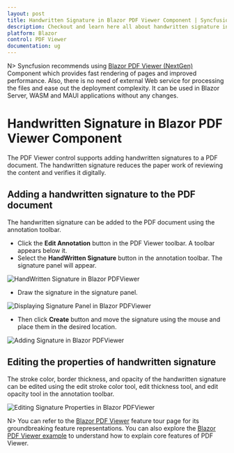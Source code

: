 ```yaml
---
layout: post
title: Handwritten Signature in Blazor PDF Viewer Component | Syncfusion
description: Checkout and learn here all about handwritten signature in Syncfusion Blazor PDF Viewer component and more.
platform: Blazor
control: PDF Viewer
documentation: ug
---
```


N> Syncfusion recommends using [Blazor PDF Viewer (NextGen)](https://blazor.syncfusion.com/documentation/pdfviewer-2/getting-started/server-side-application) Component which provides fast rendering of pages and improved performance. Also, there is no need of external Web service for processing the files and ease out the deployment complexity. It can be used in Blazor Server, WASM and MAUI applications without any changes.

# Handwritten Signature in Blazor PDF Viewer Component

The PDF Viewer control supports adding handwritten signatures to a PDF document. The handwritten signature reduces the paper work of reviewing the content and verifies it digitally.

## Adding a handwritten signature to the PDF document

The handwritten signature can be added to the PDF document using the annotation toolbar.

* Click the **Edit Annotation** button in the PDF Viewer toolbar. A toolbar appears below it.
* Select the **HandWritten Signature** button in the annotation toolbar. The signature panel will appear.

![HandWritten Signature in Blazor PDFViewer](../pdfviewer/images/blazor-pdfviewer-handwritten-sign.png)

* Draw the signature in the signature panel.

![Displaying Signature Panel in Blazor PDFViewer](../pdfviewer/images/blazor-pdfviewer-sign-panel.png)

* Then click **Create** button and move the signature using the mouse and place them in the desired location.

![Adding Signature in Blazor PDFViewer](../pdfviewer/images/blazor-pdfviewer-adding-signature.png)

## Editing the properties of handwritten signature

The stroke color, border thickness, and opacity of the handwritten signature can be edited using the edit stroke color tool, edit thickness tool, and edit opacity tool in the annotation toolbar.

![Editing Signature Properties in Blazor PDFViewer](../pdfviewer/images/blazor-pdfviewer-signature-properties.png)

N> You can refer to the [Blazor PDF Viewer](https://www.syncfusion.com/blazor-components/blazor-pdf-viewer) feature tour page for its groundbreaking feature representations. You can also explore the [Blazor PDF Viewer example](https://blazor.syncfusion.com/demos/pdf-viewer/default-functionalities?theme=bootstrap4) to understand how to explain core features of PDF Viewer.